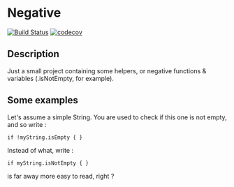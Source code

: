 # Negative

[![Build Status](https://travis-ci.com/DamienBallenghien/Negative.svg?branch=master)](https://travis-ci.com/DamienBallenghien/Negative) [![codecov](https://codecov.io/gh/DamienBallenghien/Negative/branch/master/graph/badge.svg)](https://codecov.io/gh/DamienBallenghien/Negative)

## Description
Just a small project containing some helpers, or negative functions &amp; variables (.isNotEmpty, for example). 


## Some examples
Let's assume a simple String. You are used to check if this one is not empty, and so write :

`if !myString.isEmpty { }`

Instead of what, write :

`if myString.isNotEmpty { }`

is far away more easy to read, right ?
